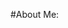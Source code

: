 #About Me:

<!--
**tayyabadev/tayyabadev** is a ✨ _special_ ✨ repository because its `README.md` (this file) appears on your GitHub profile.

Here are some ideas to get you started:

- Actively participating in international events and hackathons
- I am currently learning Data Structure And Algorithems in Cpp
- 👯 I’m looking to collaborate on ...
- 🤔 I’m looking for help with ...
- 💬 Ask me about ...
- 📫 How to reach me: ...
- 😄 Pronouns: ...
- ⚡ Fun fact: ...
-->
